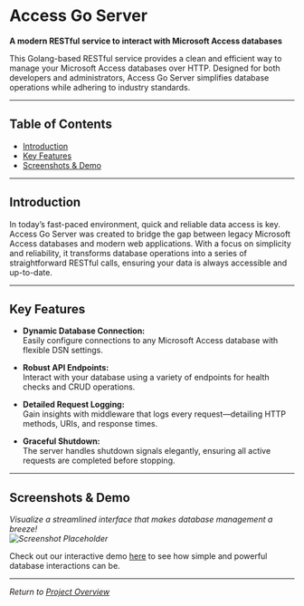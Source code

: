 # Access Go Server

**A modern RESTful service to interact with Microsoft Access databases**

This Golang-based RESTful service provides a clean and efficient way to manage your Microsoft Access databases over HTTP. Designed for both developers and administrators, Access Go Server simplifies database operations while adhering to industry standards.

---

## Table of Contents

- [Introduction](#introduction)
- [Key Features](#key-features)
- [Screenshots & Demo](#screenshots--demo)

---

## Introduction

In today’s fast-paced environment, quick and reliable data access is key. Access Go Server was created to bridge the gap between legacy Microsoft Access databases and modern web applications. With a focus on simplicity and reliability, it transforms database operations into a series of straightforward RESTful calls, ensuring your data is always accessible and up-to-date.

---

## Key Features

- **Dynamic Database Connection:**  
  Easily configure connections to any Microsoft Access database with flexible DSN settings.

- **Robust API Endpoints:**  
  Interact with your database using a variety of endpoints for health checks and CRUD operations.

- **Detailed Request Logging:**  
  Gain insights with middleware that logs every request—detailing HTTP methods, URIs, and response times.

- **Graceful Shutdown:**  
  The server handles shutdown signals elegantly, ensuring all active requests are completed before stopping.

---

## Screenshots & Demo

*Visualize a streamlined interface that makes database management a breeze!*  
*![Screenshot Placeholder](https://via.placeholder.com/800x400?text=Access+Go+Server+Dashboard)*

Check out our interactive demo [here](#) to see how simple and powerful database interactions can be.

---

*Return to [Project Overview](#access-go-server)*
